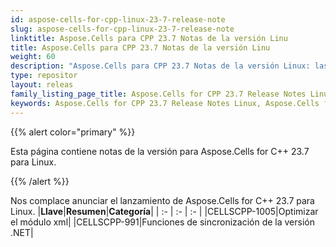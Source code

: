 ```yaml
---
id: aspose-cells-for-cpp-linux-23-7-release-note
slug: aspose-cells-for-cpp-linux-23-7-release-note
linktitle: Aspose.Cells para CPP 23.7 Notas de la versión Linu
title: Aspose.Cells para CPP 23.7 Notas de la versión Linu
weight: 60
description: "Aspose.Cells para CPP 23.7 Notas de la versión Linux: las últimas mejoras, nuevas funciones y correcciones"
type: repositor
layout: releas
family_listing_page_title: Aspose.Cells for CPP 23.7 Release Notes Linu
keywords: Aspose.Cells for CPP 23.7 Release Notes Linux, Aspose.Cells for CPP 23.7 Linux updates and fixe
---
```

{{% alert color="primary" %}}

Esta página contiene notas de la versión para Aspose.Cells for C++ 23.7 para Linux.

{{% /alert %}}

Nos complace anunciar el lanzamiento de Aspose.Cells for C++ 23.7 para Linux.
|**Llave**|**Resumen**|**Categoría**|
| :- | :- | :- |
|CELLSCPP-1005|Optimizar el módulo xml|
|CELLSCPP-991|Funciones de sincronización de la versión .NET|
